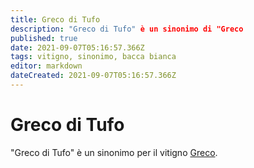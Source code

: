 ```yaml
---
title: Greco di Tufo
description: "Greco di Tufo" è un sinonimo di "Greco
published: true
date: 2021-09-07T05:16:57.366Z
tags: vitigno, sinonimo, bacca bianca
editor: markdown
dateCreated: 2021-09-07T05:16:57.366Z
---
```


# Greco di Tufo

"Greco di Tufo" è un sinonimo per il vitigno [Greco](/vitigni/Italia/bacca-bianca/greco).